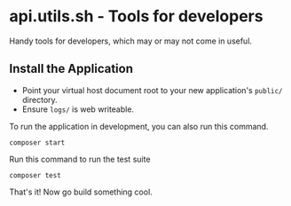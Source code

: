 # api.utils.sh - Tools for developers

Handy tools for developers, which may or may not come in useful.

## Install the Application

* Point your virtual host document root to your new application's `public/` directory.
* Ensure `logs/` is web writeable.

To run the application in development, you can also run this command. 

	composer start

Run this command to run the test suite

	composer test

That's it! Now go build something cool.
